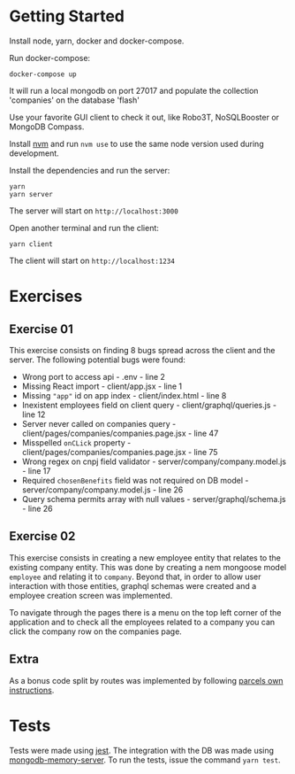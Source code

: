 # Getting Started

Install node, yarn, docker and docker-compose.

Run docker-compose:

```shell
docker-compose up
```

It will run a local mongodb on port 27017 and populate the collection 'companies' on the database 'flash'

Use your favorite GUI client to check it out, like Robo3T, NoSQLBooster or MongoDB Compass.

Install [nvm](https://github.com/nvm-sh/nvm) and run `nvm use` to use the same node version used during development.

Install the dependencies and run the server:

```shell
yarn
yarn server
```

The server will start on `http://localhost:3000`

Open another terminal and run the client:

```shell
yarn client
```

The client will start on `http://localhost:1234`

# Exercises

## Exercise 01

This exercise consists on finding 8 bugs spread across the client and the server. The following potential bugs were found:

- Wrong port to access api - .env - line 2
- Missing React import - client/app.jsx - line 1
- Missing `"app"` id on app index - client/index.html - line 8
- Inexistent employees field on client query - client/graphql/queries.js - line 12
- Server never called on companies query - client/pages/companies/companies.page.jsx - line 47
- Misspelled `onCLick` property - client/pages/companies/companies.page.jsx - line 75
- Wrong regex on cnpj field validator - server/company/company.model.js - line 17
- Required `chosenBenefits` field was not required on DB model - server/company/company.model.js - line 26
- Query schema permits array with null values - server/graphql/schema.js - line 26

## Exercise 02

This exercise consists in creating a new employee entity that relates to the existing company entity. This was done by creating a nem mongoose model `employee` and relating it to `company`. Beyond that, in order to allow user interaction with those entities, graphql schemas were created and a employee creation screen was implemented.

To navigate through the pages there is a menu on the top left corner of the application and to check all the employees related to a company you can click the company row on the companies page.

## Extra

As a bonus code split by routes was implemented by following [parcels own instructions](https://parceljs.org/code_splitting.html).

# Tests

Tests were made using [jest](https://jestjs.io/pt-BR/). The integration with the DB was made using [mongodb-memory-server](https://www.npmjs.com/package/mongodb-memory-server). To run the tests, issue the command `yarn test`.
